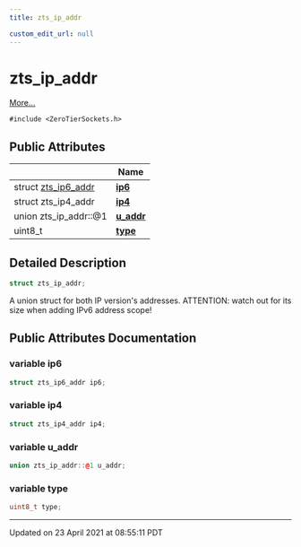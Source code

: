 ```yaml
---
title: zts_ip_addr

custom_edit_url: null
---
```


# zts_ip_addr



 [More...](#detailed-description)


`#include <ZeroTierSockets.h>`

## Public Attributes

|                | Name           |
| -------------- | -------------- |
| struct [zts_ip6_addr](/autogen/libzt/classes/structzts__ip6__addr.md) | **[ip6](/autogen/libzt/classes/structzts__ip__addr.md#variable-ip6)**  |
| struct zts_ip4_addr | **[ip4](/autogen/libzt/classes/structzts__ip__addr.md#variable-ip4)**  |
| union zts_ip_addr::@1 | **[u_addr](/autogen/libzt/classes/structzts__ip__addr.md#variable-u_addr)**  |
| uint8_t | **[type](/autogen/libzt/classes/structzts__ip__addr.md#variable-type)**  |

## Detailed Description

```cpp
struct zts_ip_addr;
```


A union struct for both IP version's addresses. ATTENTION: watch out for its size when adding IPv6 address scope! 

## Public Attributes Documentation

### variable ip6

```cpp
struct zts_ip6_addr ip6;
```


### variable ip4

```cpp
struct zts_ip4_addr ip4;
```


### variable u_addr

```cpp
union zts_ip_addr::@1 u_addr;
```


### variable type

```cpp
uint8_t type;
```


-------------------------------

Updated on 23 April 2021 at 08:55:11 PDT